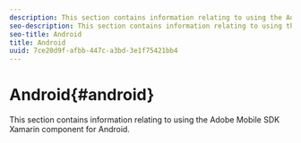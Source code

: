 ```yaml
---
description: This section contains information relating to using the Adobe Mobile SDK Xamarin component for Android.
seo-description: This section contains information relating to using the Adobe Mobile SDK Xamarin component for Android.
seo-title: Android
title: Android
uuid: 7ce20d9f-afbb-447c-a3bd-3e1f75421bb4
---
```


# Android{#android}

This section contains information relating to using the Adobe Mobile SDK Xamarin component for Android.

